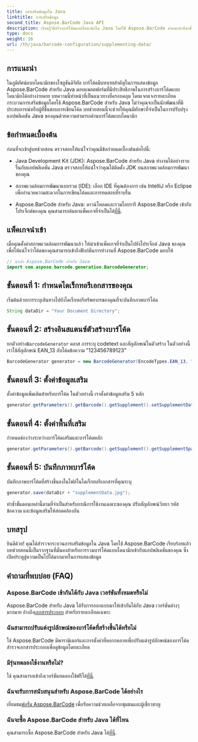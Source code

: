 ```yaml
---
title: การเสริมข้อมูลใน Java
linktitle: การเสริมข้อมูล
second_title: Aspose.BarCode Java API
description: เรียนรู้วิธีสร้างบาร์โค้ดแบบไดนามิกใน Java โดยใช้ Aspose.BarCode คำแนะนำทีละขั้นตอนสำหรับการเสริมข้อมูลด้วยสัญลักษณ์ EAN_13
type: docs
weight: 16
url: /th/java/barcode-configuration/supplementing-data/
---
```


## การแนะนำ

ในภูมิทัศน์แบบไดนามิกของโซลูชันดิจิทัล บาร์โค้ดมีบทบาทสำคัญในการแสดงข้อมูล Aspose.BarCode สำหรับ Java มอบแพลตฟอร์มที่มีประสิทธิภาพในการสร้างบาร์โค้ดแบบไดนามิกได้อย่างง่ายดาย บทความนี้ทำหน้าที่เป็นแนวทางที่ครอบคลุม โดยแจกแจงรายละเอียดกระบวนการเสริมข้อมูลโดยใช้ Aspose.BarCode สำหรับ Java ไม่ว่าคุณจะเป็นนักพัฒนาที่มีประสบการณ์หรือผู้ที่ชื่นชอบการเขียนโค้ด บทช่วยสอนนี้จะช่วยให้คุณมีทักษะที่จำเป็นในการปรับปรุงแอปพลิเคชัน Java ของคุณด้วยความสามารถด้านบาร์โค้ดแบบไดนามิก

## ข้อกำหนดเบื้องต้น

ก่อนที่จะเข้าสู่บทช่วยสอน ตรวจสอบให้แน่ใจว่าคุณมีข้อกำหนดเบื้องต้นต่อไปนี้:

- Java Development Kit (JDK): Aspose.BarCode สำหรับ Java ทำงานได้อย่างราบรื่นกับแอปพลิเคชัน Java ตรวจสอบให้แน่ใจว่าคุณได้ติดตั้ง JDK บนสภาพแวดล้อมการพัฒนาของคุณ

- สภาพแวดล้อมการพัฒนาแบบรวม (IDE): เลือก IDE ที่คุณต้องการ เช่น IntelliJ หรือ Eclipse เพื่ออำนวยความสะดวกในการเขียนโค้ดและการทดสอบที่ราบรื่น

- Aspose.BarCode สำหรับ Java: ดาวน์โหลดและรวมไลบรารี Aspose.BarCode เข้ากับโปรเจ็กต์ของคุณ คุณสามารถค้นหาแพ็คเกจที่จำเป็นได้[ที่นี่](https://releases.aspose.com/barcode/java/).

## แพ็คเกจนำเข้า

เมื่อคุณตั้งค่าสภาพแวดล้อมการพัฒนาแล้ว ให้นำเข้าแพ็คเกจที่จำเป็นไปยังโปรเจ็กต์ Java ของคุณ เพื่อให้แน่ใจว่าโค้ดของคุณสามารถเข้าถึงฟังก์ชันการทำงานที่ Aspose.BarCode มอบให้

```java
// นำเข้า Aspose.BarCode สำหรับ Java
import com.aspose.barcode.generation.BarcodeGenerator;
```

## ขั้นตอนที่ 1: กำหนดไดเร็กทอรีเอกสารของคุณ

เริ่มต้นด้วยการระบุเส้นทางไปยังไดเร็กทอรีทรัพยากรของคุณที่จะบันทึกภาพบาร์โค้ด

```java
String dataDir = "Your Document Directory";
```

## ขั้นตอนที่ 2: สร้างอินสแตนซ์ตัวสร้างบาร์โค้ด

 ยกตัวอย่าง`BarcodeGenerator` คลาส การระบุ codetext และสัญลักษณ์ในตัวสร้าง ในตัวอย่างนี้ เราใช้สัญลักษณ์ EAN_13 กับโค้ดข้อความ "123456789123"

```java
BarcodeGenerator generator = new BarcodeGenerator(EncodeTypes.EAN_13, "123456789123");
```

## ขั้นตอนที่ 3: ตั้งค่าข้อมูลเสริม

ตั้งค่าข้อมูลเพิ่มเติมสำหรับบาร์โค้ด ในตัวอย่างนี้ เราตั้งค่าข้อมูลเสริม 5 หลัก

```java
generator.getParameters().getBarcode().getSupplement().setSupplementData("12345");
```

## ขั้นตอนที่ 4: ตั้งค่าพื้นที่เสริม

กำหนดช่องว่างระหว่างบาร์โค้ดเสริมและบาร์โค้ดหลัก

```java
generator.getParameters().getBarcode().getSupplement().getSupplementSpace().setPoint(2.0f);
```

## ขั้นตอนที่ 5: บันทึกภาพบาร์โค้ด

บันทึกภาพบาร์โค้ดที่สร้างขึ้นลงในไฟล์ในไดเร็กทอรีเอกสารที่คุณระบุ

```java
generator.save(dataDir + "supplementData.jpg");
```

ทำซ้ำขั้นตอนเหล่านี้ตามที่จำเป็นสำหรับกรณีการใช้งานเฉพาะของคุณ ปรับสัญลักษณ์วิทยา รหัสข้อความ และข้อมูลเสริมให้สอดคล้องกัน

## บทสรุป

ยินดีด้วย! คุณได้สำรวจกระบวนการเสริมข้อมูลใน Java โดยใช้ Aspose.BarCode เรียบร้อยแล้ว บทช่วยสอนนี้เป็นรากฐานที่มั่นคงสำหรับการรวมบาร์โค้ดแบบไดนามิกเข้ากับแอปพลิเคชันของคุณ ซึ่งเปิดประตูสู่ความเป็นไปได้มากมายในการแสดงข้อมูล

## คำถามที่พบบ่อย (FAQ)

### Aspose.BarCode เข้ากันได้กับ Java เวอร์ชันทั้งหมดหรือไม่
 Aspose.BarCode สำหรับ Java ได้รับการออกแบบมาให้เข้ากันได้กับ Java เวอร์ชันต่างๆ มากมาย อ้างถึง[เอกสารประกอบ](https://reference.aspose.com/barcode/java/) สำหรับรายละเอียดเฉพาะ

### ฉันสามารถปรับแต่งรูปลักษณ์ของบาร์โค้ดที่สร้างขึ้นได้หรือไม่
ใช่ Aspose.BarCode มีพารามิเตอร์และการตั้งค่าที่หลากหลายเพื่อปรับแต่งรูปลักษณ์ของบาร์โค้ด สำรวจเอกสารประกอบเพื่อดูข้อมูลโดยละเอียด

### มีรุ่นทดลองใช้งานหรือไม่?
ใช่ คุณสามารถเข้าถึงเวอร์ชันทดลองใช้ฟรีได้[ที่นี่](https://releases.aspose.com/).

### ฉันจะรับการสนับสนุนสำหรับ Aspose.BarCode ได้อย่างไร
 เยี่ยมชม[ฟอรั่ม Aspose.BarCode](https://forum.aspose.com/c/barcode/13) เพื่อรับความช่วยเหลือจากชุมชนและผู้เชี่ยวชาญ

### ฉันจะซื้อ Aspose.BarCode สำหรับ Java ได้ที่ไหน
 คุณสามารถซื้อ Aspose.BarCode สำหรับ Java ได้[ที่นี่](https://purchase.aspose.com/buy).



